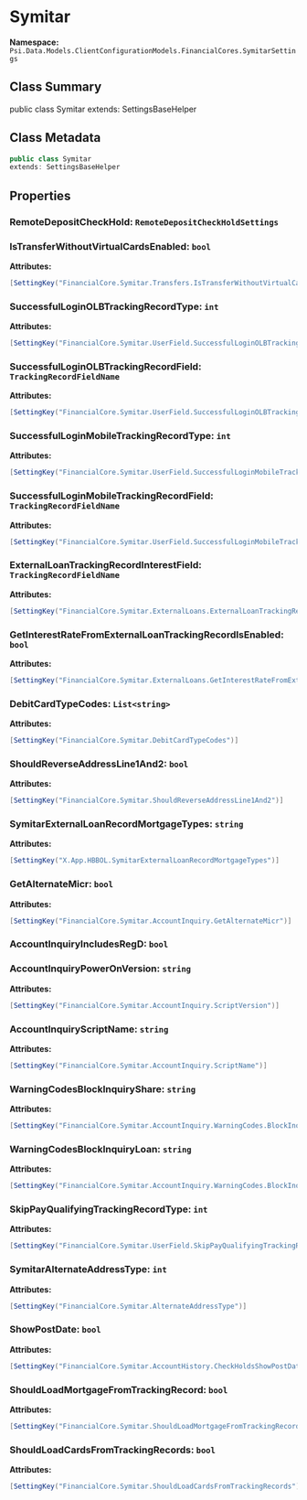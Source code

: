 # Symitar

**Namespace:** `Psi.Data.Models.ClientConfigurationModels.FinancialCores.SymitarSettings`

## Class Summary

public class Symitar
extends: SettingsBaseHelper

## Class Metadata

```typescript
public class Symitar
extends: SettingsBaseHelper
```

## Properties

### RemoteDepositCheckHold: `RemoteDepositCheckHoldSettings`

### IsTransferWithoutVirtualCardsEnabled: `bool`

**Attributes:**
```csharp
[SettingKey("FinancialCore.Symitar.Transfers.IsTransferWithoutVirtualCardsEnabled")]
```

### SuccessfulLoginOLBTrackingRecordType: `int`

**Attributes:**
```csharp
[SettingKey("FinancialCore.Symitar.UserField.SuccessfulLoginOLBTrackingRecordType")]
```

### SuccessfulLoginOLBTrackingRecordField: `TrackingRecordFieldName`

**Attributes:**
```csharp
[SettingKey("FinancialCore.Symitar.UserField.SuccessfulLoginOLBTrackingRecordField")]
```

### SuccessfulLoginMobileTrackingRecordType: `int`

**Attributes:**
```csharp
[SettingKey("FinancialCore.Symitar.UserField.SuccessfulLoginMobileTrackingRecordType")]
```

### SuccessfulLoginMobileTrackingRecordField: `TrackingRecordFieldName`

**Attributes:**
```csharp
[SettingKey("FinancialCore.Symitar.UserField.SuccessfulLoginMobileTrackingRecordField")]
```

### ExternalLoanTrackingRecordInterestField: `TrackingRecordFieldName`

**Attributes:**
```csharp
[SettingKey("FinancialCore.Symitar.ExternalLoans.ExternalLoanTrackingRecordInterestField")]
```

### GetInterestRateFromExternalLoanTrackingRecordIsEnabled: `bool`

**Attributes:**
```csharp
[SettingKey("FinancialCore.Symitar.ExternalLoans.GetInterestRateFromExternalLoanTrackingRecordIsEnabled")]
```

### DebitCardTypeCodes: `List<string>`

**Attributes:**
```csharp
[SettingKey("FinancialCore.Symitar.DebitCardTypeCodes")]
```

### ShouldReverseAddressLine1And2: `bool`



**Attributes:**
```csharp
[SettingKey("FinancialCore.Symitar.ShouldReverseAddressLine1And2")]
```

### SymitarExternalLoanRecordMortgageTypes: `string`



**Attributes:**
```csharp
[SettingKey("X.App.HBBOL.SymitarExternalLoanRecordMortgageTypes")]
```

### GetAlternateMicr: `bool`



**Attributes:**
```csharp
[SettingKey("FinancialCore.Symitar.AccountInquiry.GetAlternateMicr")]
```

### AccountInquiryIncludesRegD: `bool`



### AccountInquiryPowerOnVersion: `string`



**Attributes:**
```csharp
[SettingKey("FinancialCore.Symitar.AccountInquiry.ScriptVersion")]
```

### AccountInquiryScriptName: `string`



**Attributes:**
```csharp
[SettingKey("FinancialCore.Symitar.AccountInquiry.ScriptName")]
```

### WarningCodesBlockInquiryShare: `string`



**Attributes:**
```csharp
[SettingKey("FinancialCore.Symitar.AccountInquiry.WarningCodes.BlockInquiry.Share")]
```

### WarningCodesBlockInquiryLoan: `string`



**Attributes:**
```csharp
[SettingKey("FinancialCore.Symitar.AccountInquiry.WarningCodes.BlockInquiry.Loan")]
```

### SkipPayQualifyingTrackingRecordType: `int`



**Attributes:**
```csharp
[SettingKey("FinancialCore.Symitar.UserField.SkipPayQualifyingTrackingRecordType")]
```

### SymitarAlternateAddressType: `int`



**Attributes:**
```csharp
[SettingKey("FinancialCore.Symitar.AlternateAddressType")]
```

### ShowPostDate: `bool`



**Attributes:**
```csharp
[SettingKey("FinancialCore.Symitar.AccountHistory.CheckHoldsShowPostDate")]
```

### ShouldLoadMortgageFromTrackingRecord: `bool`



**Attributes:**
```csharp
[SettingKey("FinancialCore.Symitar.ShouldLoadMortgageFromTrackingRecord")]
```

### ShouldLoadCardsFromTrackingRecords: `bool`



**Attributes:**
```csharp
[SettingKey("FinancialCore.Symitar.ShouldLoadCardsFromTrackingRecords")]
```
